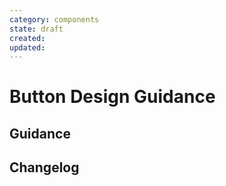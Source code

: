 ```yaml
---
category: components
state: draft
created: 
updated: 
---
```


# Button Design Guidance

## Guidance

## Changelog
